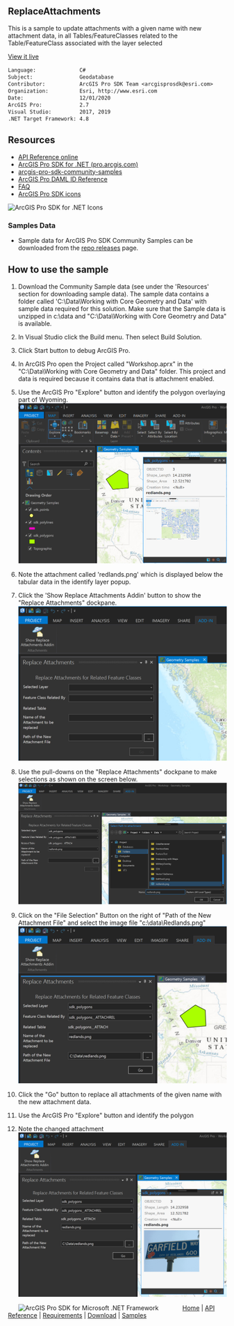 ## ReplaceAttachments

<!-- TODO: Write a brief abstract explaining this sample -->
This is a sample to update attachments with a given name with new attachment data, in all Tables/FeatureClasses  related to the Table/FeatureClass associated with the layer selected  
  


<a href="http://pro.arcgis.com/en/pro-app/sdk/" target="_blank">View it live</a>

<!-- TODO: Fill this section below with metadata about this sample-->
```
Language:              C#
Subject:               Geodatabase
Contributor:           ArcGIS Pro SDK Team <arcgisprosdk@esri.com>
Organization:          Esri, http://www.esri.com
Date:                  12/01/2020
ArcGIS Pro:            2.7
Visual Studio:         2017, 2019
.NET Target Framework: 4.8
```

## Resources

* [API Reference online](https://pro.arcgis.com/en/pro-app/sdk/api-reference)
* <a href="https://pro.arcgis.com/en/pro-app/sdk/" target="_blank">ArcGIS Pro SDK for .NET (pro.arcgis.com)</a>
* [arcgis-pro-sdk-community-samples](https://github.com/Esri/arcgis-pro-sdk-community-samples)
* [ArcGIS Pro DAML ID Reference](https://github.com/Esri/arcgis-pro-sdk/wiki/ArcGIS-Pro-DAML-ID-Reference)
* [FAQ](https://github.com/Esri/arcgis-pro-sdk/wiki/FAQ)
* [ArcGIS Pro SDK icons](https://github.com/Esri/arcgis-pro-sdk/releases/tag/2.4.0.19948)

![ArcGIS Pro SDK for .NET Icons](https://Esri.github.io/arcgis-pro-sdk/images/Home/Image-of-icons.png  "ArcGIS Pro SDK Icons")

### Samples Data

* Sample data for ArcGIS Pro SDK Community Samples can be downloaded from the [repo releases](https://github.com/Esri/arcgis-pro-sdk-community-samples/releases) page.  

## How to use the sample
<!-- TODO: Explain how this sample can be used. To use images in this section, create the image file in your sample project's screenshots folder. Use relative url to link to this image using this syntax: ![My sample Image](FacePage/SampleImage.png) -->
      
  
1. Download the Community Sample data (see under the 'Resources' section for downloading sample data).  The sample data contains a folder called 'C:\Data\Working with Core Geometry and Data' with sample data required for this solution.  Make sure that the Sample data is unzipped in c:\data and "C:\Data\Working with Core Geometry and Data" is available.  
1. In Visual Studio click the Build menu. Then select Build Solution.  
1. Click Start button to debug ArcGIS Pro.  
1. In ArcGIS Pro open the Project called "Workshop.aprx" in the "C:\Data\Working with Core Geometry and Data" folder.  This project and data is required because it contains data that is attachment enabled.  
1. Use the ArcGIS Pro "Explore" button and identify the polygon overlaying part of Wyoming.   
![UI](Screenshots/Screen1.png)  
  
1. Note the attachment called 'redlands.png' which is displayed below the tabular data in the identify layer popup.  
1. Click the 'Show Replace Attachments Addin' button to show the "Replace Attachments" dockpane.  
![UI](Screenshots/Screen2.png)  
  
1. Use the pull-downs on the "Replace Attachments" dockpane to make selections as shown on the screen below.  
![UI](Screenshots/Screen3.png)  
  
1. Click on the "File Selection" Button on the right of "Path of the New Attachment File" and select the image file "c:\data\Redlands.png"  
![UI](Screenshots/Screen4.png)  
  
1. Click the "Go" button to replace all attachments of the given name with the new attachment data.  
1. Use the ArcGIS Pro "Explore" button and identify the polygon   
1. Note the changed attachment  
![UI](Screenshots/Screen5.png)  
  


<!-- End -->

&nbsp;&nbsp;&nbsp;&nbsp;&nbsp;&nbsp;<img src="https://esri.github.io/arcgis-pro-sdk/images/ArcGISPro.png"  alt="ArcGIS Pro SDK for Microsoft .NET Framework" height = "20" width = "20" align="top"  >
&nbsp;&nbsp;&nbsp;&nbsp;&nbsp;&nbsp;&nbsp;&nbsp;&nbsp;&nbsp;&nbsp;&nbsp;
[Home](https://github.com/Esri/arcgis-pro-sdk/wiki) | <a href="https://pro.arcgis.com/en/pro-app/sdk/api-reference" target="_blank">API Reference</a> | [Requirements](https://github.com/Esri/arcgis-pro-sdk/wiki#requirements) | [Download](https://github.com/Esri/arcgis-pro-sdk/wiki#installing-arcgis-pro-sdk-for-net) | <a href="https://github.com/esri/arcgis-pro-sdk-community-samples" target="_blank">Samples</a>
